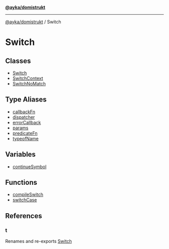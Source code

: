 [**@ayka/domistrukt**](../../README.md)

***

[@ayka/domistrukt](../../globals.md) / Switch

# Switch

## Classes

- [Switch](classes/Switch.md)
- [SwitchContext](classes/SwitchContext.md)
- [SwitchNoMatch](classes/SwitchNoMatch.md)

## Type Aliases

- [callbackFn](type-aliases/callbackFn.md)
- [dispatcher](type-aliases/dispatcher.md)
- [errorCallback](type-aliases/errorCallback.md)
- [params](type-aliases/params.md)
- [predicateFn](type-aliases/predicateFn.md)
- [typeofName](type-aliases/typeofName.md)

## Variables

- [continueSymbol](variables/continueSymbol.md)

## Functions

- [compileSwitch](functions/compileSwitch.md)
- [switchCase](functions/switchCase.md)

## References

### t

Renames and re-exports [Switch](classes/Switch.md)
